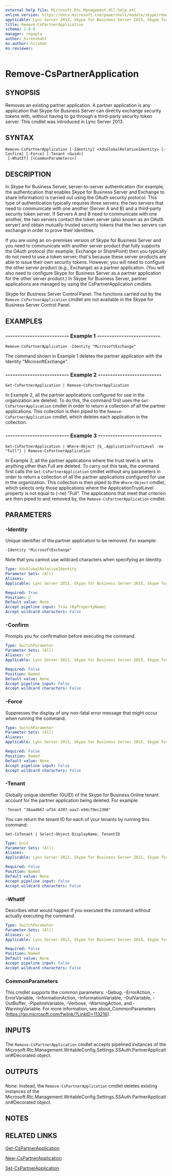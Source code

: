 ```yaml
---
external help file: Microsoft.Rtc.Management.dll-help.xml
online version: https://docs.microsoft.com/powershell/module/skype/remove-cspartnerapplication
applicable: Lync Server 2013, Skype for Business Server 2015, Skype for Business Server 2019
title: Remove-CsPartnerApplication
schema: 2.0.0
manager: rogupta
author: hirenshah1
ms.author: hirshah
ms.reviewer:
---
```


# Remove-CsPartnerApplication

## SYNOPSIS
Removes an existing partner application.
A partner application is any application that Skype for Business Server can directly exchange security tokens with, without having to go through a third-party security token server.
This cmdlet was introduced in Lync Server 2013.


## SYNTAX

```
Remove-CsPartnerApplication [-Identity] <XdsGlobalRelativeIdentity> [-Confirm] [-Force] [-Tenant <Guid>]
 [-WhatIf] [<CommonParameters>]
```

## DESCRIPTION
In Skype for Business Server, server-to-server authentication (for example, the authentication that enables Skype for Business Server and Exchange to share information) is carried out using the OAuth security protocol.
This type of authentication typically requires three servers: the two servers that need to communicate with one another (Server A and B) and a third-party security token server.
If Servers A and B need to communicate with one another, the two servers contact the token server (also known as an OAuth server) and obtain mutually-trusted security tokens that the two servers can exchange in order to prove their identities.

If you are using an on-premises version of Skype for Business Server and you need to communicate with another server product that fully supports the OAuth protocol (for example, Exchange or SharePoint) then you typically do not need to use a token server; that's because these server products are able to issue their own security tokens.
However, you will need to configure the other server product (e.g., Exchange) as a partner application.
(You will also need to configure Skype for Business Server as a partner application for the other server product.) In Skype for Business Server, partner applications are managed by using the CsPartnerApplication cmdlets.

Skype for Business Server Control Panel: The functions carried out by the `Remove-CsPartnerApplication` cmdlet are not available in the Skype for Business Server Control Panel.


## EXAMPLES

### -------------------------- Example 1 --------------------------
```
Remove-CsPartnerApplication -Identity "MicrosoftExchange"
```

The command shown in Example 1 deletes the partner application with the Identity "MicrosoftExchange".


### -------------------------- Example 2 --------------------------
```
Get-CsPartnerApplication | Remove-CsPartnerApplication
```

In Example 2, all the partner applications configured for use in the organization are deleted.
To do this, the command first uses the `Get-CsPartnerApplication` cmdlet in order to return a collection of all the partner applications.
This collection is then piped to the `Remove-CsPartnerApplication` cmdlet, which deletes each application in the collection.


### -------------------------- Example 3 --------------------------
```
Get-CsPartnerApplication | Where-Object {$_.ApplicationTrustLevel -ne "Full"} | Remove-CsPartnerApplication
```

In Example 3, all the partner applications where the trust level is set to anything other than Full are deleted.
To carry out this task, the command first calls the `Get-CsPartnerApplication` cmdlet without any parameters in order to return a collection of all the partner applications configured for use in the organization.
This collection is then piped to the `Where-Object` cmdlet, which selects only those applications where the ApplicationTrustLevel property is not equal to (-ne) "Full".
The applications that meet that criterion are then piped to and removed by, the `Remove-CsPartnerApplication` cmdlet.


## PARAMETERS

### -Identity
Unique identifier of the partner application to be removed.
For example:

`-Identity "MicrosoftExchange"`

Note that you cannot use wildcard characters when specifying an Identity.

```yaml
Type: XdsGlobalRelativeIdentity
Parameter Sets: (All)
Aliases: 
Applicable: Lync Server 2013, Skype for Business Server 2015, Skype for Business Server 2019

Required: True
Position: 2
Default value: None
Accept pipeline input: True (ByPropertyName)
Accept wildcard characters: False
```

### -Confirm
Prompts you for confirmation before executing the command.

```yaml
Type: SwitchParameter
Parameter Sets: (All)
Aliases: cf
Applicable: Lync Server 2013, Skype for Business Server 2015, Skype for Business Server 2019

Required: False
Position: Named
Default value: None
Accept pipeline input: False
Accept wildcard characters: False
```

### -Force
Suppresses the display of any non-fatal error message that might occur when running the command.

```yaml
Type: SwitchParameter
Parameter Sets: (All)
Aliases: 
Applicable: Lync Server 2013, Skype for Business Server 2015, Skype for Business Server 2019

Required: False
Position: Named
Default value: None
Accept pipeline input: False
Accept wildcard characters: False
```

### -Tenant
Globally unique identifier (GUID) of the Skype for Business Online tenant account for the partner application being deleted.
For example:

`-Tenant "38aad667-af54-4397-aaa7-e94c79ec2308"`

You can return the tenant ID for each of your tenants by running this command:

`Get-CsTenant | Select-Object DisplayName, TenantID`


```yaml
Type: Guid
Parameter Sets: (All)
Aliases: 
Applicable: Lync Server 2013, Skype for Business Server 2015, Skype for Business Server 2019

Required: False
Position: Named
Default value: None
Accept pipeline input: False
Accept wildcard characters: False
```

### -WhatIf
Describes what would happen if you executed the command without actually executing the command.

```yaml
Type: SwitchParameter
Parameter Sets: (All)
Aliases: wi
Applicable: Lync Server 2013, Skype for Business Server 2015, Skype for Business Server 2019

Required: False
Position: Named
Default value: None
Accept pipeline input: False
Accept wildcard characters: False
```

### CommonParameters
This cmdlet supports the common parameters: -Debug, -ErrorAction, -ErrorVariable, -InformationAction, -InformationVariable, -OutVariable, -OutBuffer, -PipelineVariable, -Verbose, -WarningAction, and -WarningVariable. For more information, see about_CommonParameters (https://go.microsoft.com/fwlink/?LinkID=113216).

## INPUTS

###  
The `Remove-CsPartnerApplication` cmdlet accepts pipelined instances of the Microsoft.Rtc.Management.WritableConfig.Settings.SSAuth.PartnerApplication#Decorated object.

## OUTPUTS

###  
None.
Instead, the `Remove-CsPartnerApplication` cmdlet deletes existing instances of the Microsoft.Rtc.Management.WritableConfig.Settings.SSAuth.PartnerApplication#Decorated object.

## NOTES

## RELATED LINKS

[Get-CsPartnerApplication](Get-CsPartnerApplication.md)

[New-CsPartnerApplication](New-CsPartnerApplication.md)

[Set-CsPartnerApplication](Set-CsPartnerApplication.md)

